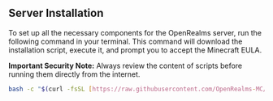 ## Server Installation

To set up all the necessary components for the OpenRealms server, run the following command in your terminal. This command will download the installation script, execute it, and prompt you to accept the Minecraft EULA.

**Important Security Note:** Always review the content of scripts before running them directly from the internet.

```bash
bash -c "$(curl -fsSL [https://raw.githubusercontent.com/OpenRealms-MC/OpenRealms/main/setup.sh](https://raw.githubusercontent.com/OpenRealms-MC/OpenRealms/main/setup.sh))"
